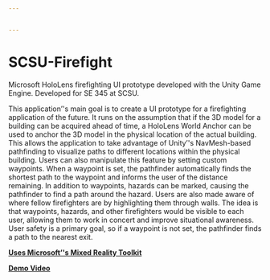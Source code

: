 ```yaml
---


---
```


<h1 id="scsu-firefight">

# SCSU-Firefight</h1>
<p>

Microsoft HoloLens firefighting UI prototype developed with the Unity Game Engine. Developed for SE 345 at SCSU.</p>
<p>

This application’'s main goal is to create a UI prototype for a firefighting application of the future. It runs on the assumption that if the 3D model for a building can be acquired ahead of time, a HoloLens World Anchor can be used to anchor the 3D model in the physical location of the actual building. This allows the application to take advantage of Unity’'s NavMesh-based pathfinding to visualize paths to different locations within the physical building. Users can also manipulate this feature by setting custom waypoints. When a waypoint is set, the pathfinder automatically finds the shortest path to the waypoint and informs the user of the distance remaining. In addition to waypoints, hazards can be marked, causing the pathfinder to find a path around the hazard. Users are also made aware of where fellow firefighters are by highlighting them through walls. The idea is that waypoints, hazards, and other firefighters would be visible to each user, allowing them to work in concert and improve situational awareness. User safety is a primary goal, so if a waypoint is not set, the pathfinder finds a path to the nearest exit.</p>

<p><strong><a href="https://github.com/Microsoft/MixedRealityToolkit-Unity"> 
 Uses Microsoft’'s Mixed Reality Toolkit</a></strong></p>

<p><strong><a href="https://youtu.be/iEUiDiEEQTs">Demo Video</a></strong></p>
